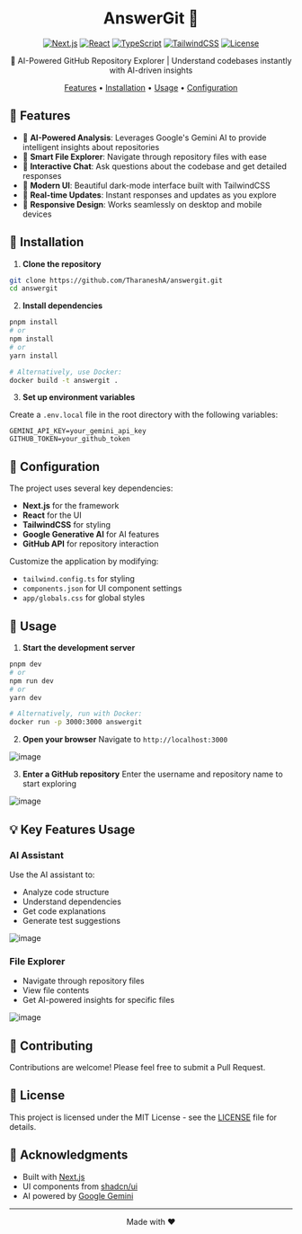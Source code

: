 <div align="center">

# AnswerGit 🤖

[![Next.js](https://img.shields.io/badge/Next.js-15.2.4-black?style=flat-square&logo=next.js)](https://nextjs.org/)
[![React](https://img.shields.io/badge/React-19.0.0-blue?style=flat-square&logo=react)](https://reactjs.org/)
[![TypeScript](https://img.shields.io/badge/TypeScript-5.0.0-blue?style=flat-square&logo=typescript)](https://www.typescriptlang.org/)
[![TailwindCSS](https://img.shields.io/badge/TailwindCSS-3.4.17-38B2AC?style=flat-square&logo=tailwind-css)](https://tailwindcss.com/)
[![License](https://img.shields.io/badge/License-MIT-green.svg?style=flat-square)](LICENSE)

🚀 AI-Powered GitHub Repository Explorer | Understand codebases instantly with AI-driven insights

[Features](#features) • [Installation](#installation) • [Usage](#usage) • [Configuration](#configuration)


</div>

## 🌟 Features

- 🤖 **AI-Powered Analysis**: Leverages Google's Gemini AI to provide intelligent insights about repositories
- 📁 **Smart File Explorer**: Navigate through repository files with ease
- 💬 **Interactive Chat**: Ask questions about the codebase and get detailed responses
- 🎨 **Modern UI**: Beautiful dark-mode interface built with TailwindCSS
- 🔄 **Real-time Updates**: Instant responses and updates as you explore
- 📱 **Responsive Design**: Works seamlessly on desktop and mobile devices

## 🚀 Installation

1. **Clone the repository**
```bash
git clone https://github.com/TharaneshA/answergit.git
cd answergit
```

2. **Install dependencies**
```bash
pnpm install
# or
npm install
# or
yarn install

# Alternatively, use Docker:
docker build -t answergit .
```

3. **Set up environment variables**

Create a `.env.local` file in the root directory with the following variables:
```env
GEMINI_API_KEY=your_gemini_api_key
GITHUB_TOKEN=your_github_token
```

## 🔧 Configuration

The project uses several key dependencies:

- **Next.js** for the framework
- **React** for the UI
- **TailwindCSS** for styling
- **Google Generative AI** for AI features
- **GitHub API** for repository interaction

Customize the application by modifying:
- `tailwind.config.ts` for styling
- `components.json` for UI component settings
- `app/globals.css` for global styles

## 🚀 Usage

1. **Start the development server**
```bash
pnpm dev
# or
npm run dev
# or
yarn dev

# Alternatively, run with Docker:
docker run -p 3000:3000 answergit
```

2. **Open your browser**
Navigate to `http://localhost:3000`

![image](https://github.com/user-attachments/assets/c72c0664-569f-4cf7-bae9-17fc70cad677)


3. **Enter a GitHub repository**
Enter the username and repository name to start exploring

![image](https://github.com/user-attachments/assets/52b02578-5d88-452a-b722-f7cd867bf9b0)


## 💡 Key Features Usage

### AI Assistant
Use the AI assistant to:
- Analyze code structure
- Understand dependencies
- Get code explanations
- Generate test suggestions

![image](https://github.com/user-attachments/assets/8c418d0a-6993-4bab-ad5f-4a702e92a783)


### File Explorer
- Navigate through repository files
- View file contents
- Get AI-powered insights for specific files

![image](https://github.com/user-attachments/assets/ad45103f-3287-4d7e-ad7e-5aaa0b82cad9)


## 🤝 Contributing

Contributions are welcome! Please feel free to submit a Pull Request.

## 📝 License

This project is licensed under the MIT License - see the [LICENSE](LICENSE) file for details.

## 🙏 Acknowledgments

- Built with [Next.js](https://nextjs.org/)
- UI components from [shadcn/ui](https://ui.shadcn.com/)
- AI powered by [Google Gemini](https://deepmind.google/technologies/gemini/)

---

<div align="center">
Made with ❤️
</div>
